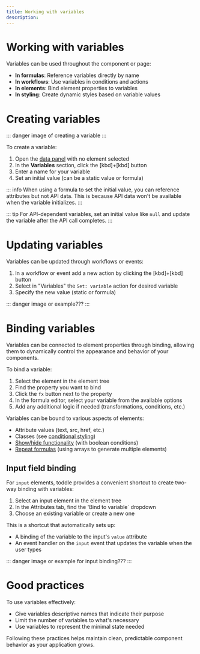 ```yaml
---
title: Working with variables
description:
---
```


# Working with variables
Variables can be used throughout the component or page:
- **In formulas**: Reference variables directly by name
- **In workflows**: Use variables in conditions and actions
- **In elements**: Bind element properties to variables
- **In styling**: Create dynamic styles based on variable values

# Creating variables
::: danger
image of creating a variable
:::

To create a variable:
1. Open the [data panel](/the-editor/data-panel) with no element selected
2. In the **Variables** section, click the [kbd]+[kbd] button
3. Enter a name for your variable
4. Set an initial value (can be a static value or formula)

::: info
When using a formula to set the initial value, you can reference attributes but not API data. This is because API data won't be available when the variable initializes.
:::

::: tip
For API-dependent variables, set an initial value like `null` and update the variable after the API call completes.
:::

# Updating variables
Variables can be updated through workflows or events:
1. In a workflow or event add a new action by clicking the [kbd]+[kbd] button
2. Select in "Variables" the `Set: variable` action for desired variable 
3. Specify the new value (static or formula)

::: danger
image or example???
:::

# Binding variables
Variables can be connected to element properties through binding, allowing them to dynamically control the appearance and behavior of your components.

To bind a variable:
1. Select the element in the element tree
2. Find the property you want to bind
3. Click the `fx` button next to the property
4. In the formula editor, select your variable from the available options
5. Add any additional logic if needed (transformations, conditions, etc.)

Variables can be bound to various aspects of elements:
- Attribute values (text, src, href, etc.)
- Classes (see [conditional styling](/styling/conditional-styling#class-based-styles))
- [Show/hide functionality](/formulas/the-formula-editor) (with boolean conditions)
- [Repeat formulas](/formulas/repeat-formulas) (using arrays to generate multiple elements)

## Input field binding
For `input` elements, toddle provides a convenient shortcut to create two-way binding with variables:
1. Select an input element in the element tree
2. In the Attributes tab, find the 'Bind to variable` dropdown
3. Choose an existing variable or create a new one

This is a shortcut that automatically sets up:
- A binding of the variable to the input's `value` attribute
- An event handler on the `input` event that updates the variable when the user types

::: danger
image or example for input binding???
:::

# Good practices
To use variables effectively:
- Give variables descriptive names that indicate their purpose
- Limit the number of variables to what's necessary
- Use variables to represent the minimal state needed

Following these practices helps maintain clean, predictable component behavior as your application grows.